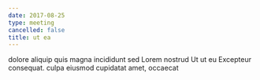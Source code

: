 ```yaml
---
date: 2017-08-25
type: meeting
cancelled: false
title: ut ea
---
```

dolore aliquip quis magna incididunt sed Lorem nostrud Ut ut eu Excepteur consequat. culpa eiusmod cupidatat amet, occaecat